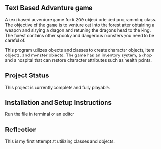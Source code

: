 ## Text Based Adventure game 

A text based adventure game for it 209 object oriented programming class. The objective of the game is to venture out into the forest after obtaining a weapon and slaying a dragon and retuning the dragons head to the king. The forest contains other spooky and dangerous monsters you need to be careful of.

This program utilizes objects and classes to create character objects, item objects, and monster objects. The game has an inventory system, a shop and a hospital that can restore character attributes such as health points. 


## Project Status

This project is currently complete and fully playable. 


## Installation and Setup Instructions

Run the file in terminal or an editor 

  

## Reflection
This is my first attempt at utilizing classes and objects. 


